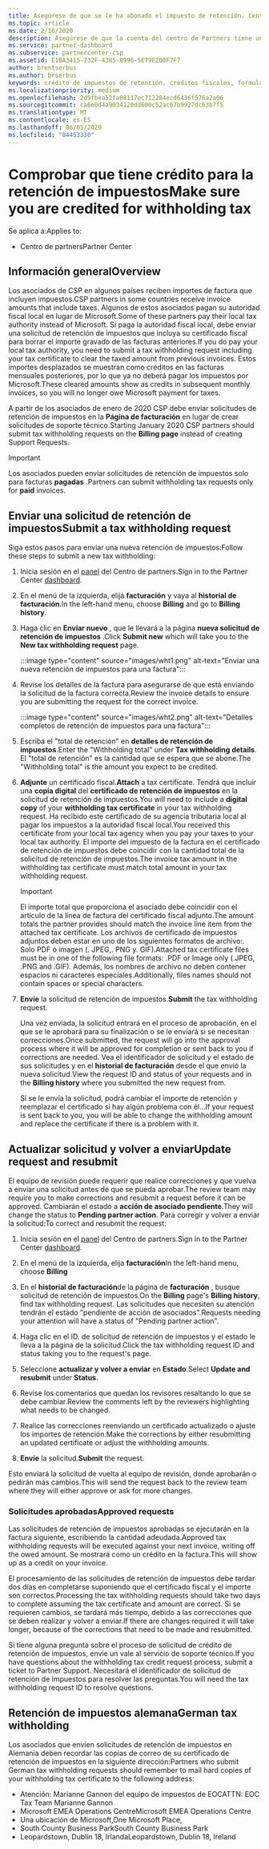 ```yaml
---
title: Asegúrese de que se le ha abonado el impuesto de retención. Centro de Partners
ms.topic: article
ms.date: 2/16/2020
description: Asegúrese de que la cuenta del centro de Partners tiene un crédito por retención de impuestos mediante la creación de una solicitud de retención de impuestos en el centro de Partners.
ms.service: partner-dashboard
ms.subservice: partnercenter-csp
ms.assetid: E1BA3415-732F-4385-8996-5E79E200F7F7
author: brentserbus
ms.author: brserbus
keywords: crédito de impuestos de retención, créditos fiscales, formulario de crédito fiscal alemán, certificados de impuestos
ms.localizationpriority: medium
ms.openlocfilehash: 2d9fbea52fa08117ec712284ecd6436f576a2a06
ms.sourcegitcommit: ca6e0d4a9034120dd600c52ac67b9927dc63b7f5
ms.translationtype: MT
ms.contentlocale: es-ES
ms.lasthandoff: 06/05/2020
ms.locfileid: "84453330"
---
```

# <a name="make-sure-you-are-credited-for-withholding-tax"></a><span data-ttu-id="32cc1-104">Comprobar que tiene crédito para la retención de impuestos</span><span class="sxs-lookup"><span data-stu-id="32cc1-104">Make sure you are credited for withholding tax</span></span>

<span data-ttu-id="32cc1-105">Se aplica a:</span><span class="sxs-lookup"><span data-stu-id="32cc1-105">Applies to:</span></span>

- <span data-ttu-id="32cc1-106">Centro de partners</span><span class="sxs-lookup"><span data-stu-id="32cc1-106">Partner Center</span></span>

## <a name="overview"></a><span data-ttu-id="32cc1-107">Información general</span><span class="sxs-lookup"><span data-stu-id="32cc1-107">Overview</span></span>

<span data-ttu-id="32cc1-108">Los asociados de CSP en algunos países reciben importes de factura que incluyen impuestos.</span><span class="sxs-lookup"><span data-stu-id="32cc1-108">CSP partners in some countries receive invoice amounts that include taxes.</span></span> <span data-ttu-id="32cc1-109">Algunos de estos asociados pagan su autoridad fiscal local en lugar de Microsoft.</span><span class="sxs-lookup"><span data-stu-id="32cc1-109">Some of these partners pay their local tax authority instead of Microsoft.</span></span> <span data-ttu-id="32cc1-110">Si paga la autoridad fiscal local, debe enviar una solicitud de retención de impuestos que incluya su certificado fiscal para borrar el importe gravado de las facturas anteriores.</span><span class="sxs-lookup"><span data-stu-id="32cc1-110">If you do pay your local tax authority, you  need to submit a tax withholding request including your tax certificate to clear the taxed amount from previous invoices.</span></span> <span data-ttu-id="32cc1-111">Estos importes desplazados se muestran como créditos en las facturas mensuales posteriores, por lo que ya no deberá pagar los impuestos por Microsoft.</span><span class="sxs-lookup"><span data-stu-id="32cc1-111">These cleared amounts show as credits in subsequent monthly invoices, so you will no longer owe Microsoft payment for taxes.</span></span>

<span data-ttu-id="32cc1-112">A partir de los asociados de enero de 2020 CSP debe enviar solicitudes de retención de impuestos en la **Página de facturación** en lugar de crear solicitudes de soporte técnico.</span><span class="sxs-lookup"><span data-stu-id="32cc1-112">Starting January 2020 CSP partners should submit tax withholding requests on the **Billing page** instead of creating Support Requests.</span></span>

> [!IMPORTANT]
> <span data-ttu-id="32cc1-113">Los asociados pueden enviar solicitudes de retención de impuestos solo para facturas **pagadas** .</span><span class="sxs-lookup"><span data-stu-id="32cc1-113">Partners can submit withholding tax requests only for **paid** invoices.</span></span>

## <a name="submit-a-tax-withholding-request"></a><span data-ttu-id="32cc1-114">Enviar una solicitud de retención de impuestos</span><span class="sxs-lookup"><span data-stu-id="32cc1-114">Submit a tax withholding request</span></span>

<span data-ttu-id="32cc1-115">Siga estos pasos para enviar una nueva retención de impuestos:</span><span class="sxs-lookup"><span data-stu-id="32cc1-115">Follow these steps to submit a new tax withholding:</span></span>

1. <span data-ttu-id="32cc1-116">Inicia sesión en el [panel](https://partner.microsoft.com/dashboard/home) del Centro de partners.</span><span class="sxs-lookup"><span data-stu-id="32cc1-116">Sign in to the Partner Center [dashboard](https://partner.microsoft.com/dashboard/home).</span></span>

2. <span data-ttu-id="32cc1-117">En el menú de la izquierda, elija **facturación** y vaya al **historial de facturación**.</span><span class="sxs-lookup"><span data-stu-id="32cc1-117">In the left-hand menu, choose **Billing** and go to **Billing history**.</span></span>

3. <span data-ttu-id="32cc1-118">Haga clic en **Enviar nuevo** , que le llevará a la página **nueva solicitud de retención de impuestos** .</span><span class="sxs-lookup"><span data-stu-id="32cc1-118">Click **Submit new** which will take you to the **New tax withholding request** page.</span></span>

   :::image type="content" source="images/wht1.png" alt-text="Enviar una nueva retención de impuestos para una factura":::

4. <span data-ttu-id="32cc1-120">Revise los detalles de la factura para asegurarse de que está enviando la solicitud de la factura correcta.</span><span class="sxs-lookup"><span data-stu-id="32cc1-120">Review the invoice details to ensure you are submitting the request for the correct invoice.</span></span>

   :::image type="content" source="images/wht2.png" alt-text="Detalles completos de retención de impuestos para una factura":::

5. <span data-ttu-id="32cc1-122">Escriba el "total de retención" en **detalles de retención de impuestos**.</span><span class="sxs-lookup"><span data-stu-id="32cc1-122">Enter the "Withholding total" under **Tax withholding details**.</span></span> <span data-ttu-id="32cc1-123">El "total de retención" es la cantidad que se espera que se abone.</span><span class="sxs-lookup"><span data-stu-id="32cc1-123">The "Withholding total" is the amount you expect to be credited.</span></span>

6. <span data-ttu-id="32cc1-124">**Adjunte** un certificado fiscal.</span><span class="sxs-lookup"><span data-stu-id="32cc1-124">**Attach** a tax certificate.</span></span> <span data-ttu-id="32cc1-125">Tendrá que incluir una **copia digital** del **certificado de retención de impuestos** en la solicitud de retención de impuestos.</span><span class="sxs-lookup"><span data-stu-id="32cc1-125">You will need to include a **digital copy** of your **withholding tax certificate** in your tax withholding request.</span></span> <span data-ttu-id="32cc1-126">Ha recibido este certificado de su agencia tributaria local al pagar los impuestos a la autoridad fiscal local.</span><span class="sxs-lookup"><span data-stu-id="32cc1-126">You received this certificate from your local tax agency when you pay your taxes to your local tax authority.</span></span> <span data-ttu-id="32cc1-127">El importe del impuesto de la factura en el certificado de retención de impuestos debe coincidir con la cantidad total de la solicitud de retención de impuestos.</span><span class="sxs-lookup"><span data-stu-id="32cc1-127">The invoice tax amount in the withholding tax certificate must match total amount in your tax withholding request.</span></span>

   > [!IMPORTANT]
   > <span data-ttu-id="32cc1-128">El importe total que proporciona el asociado debe coincidir con el artículo de la línea de factura del certificado fiscal adjunto.</span><span class="sxs-lookup"><span data-stu-id="32cc1-128">The amount totals the partner provides should match the invoice line item from the attached tax certificate.</span></span> <span data-ttu-id="32cc1-129">Los archivos de certificado de impuestos adjuntos deben estar en uno de los siguientes formatos de archivo:. Solo PDF o imagen (. JPEG,. PNG y. GIF).</span><span class="sxs-lookup"><span data-stu-id="32cc1-129">Attached tax certificate files must be in one of the following file formats: .PDF or Image only (.JPEG, .PNG and .GIF).</span></span> <span data-ttu-id="32cc1-130">Además, los nombres de archivo no deben contener espacios ni caracteres especiales.</span><span class="sxs-lookup"><span data-stu-id="32cc1-130">Additionally, files names should not contain spaces or special characters.</span></span>

7. <span data-ttu-id="32cc1-131">**Envíe** la solicitud de retención de impuestos.</span><span class="sxs-lookup"><span data-stu-id="32cc1-131">**Submit** the tax withholding request.</span></span>

   <span data-ttu-id="32cc1-132">Una vez enviada, la solicitud entrará en el proceso de aprobación, en el que se le aprobará para su finalización o se le enviará si se necesitan correcciones.</span><span class="sxs-lookup"><span data-stu-id="32cc1-132">Once submitted, the request will go into the approval process where it will be approved for completion or sent back to you if corrections are needed.</span></span> <span data-ttu-id="32cc1-133">Vea el identificador de solicitud y el estado de sus solicitudes y en el **historial de facturación** desde el que envió la nueva solicitud.</span><span class="sxs-lookup"><span data-stu-id="32cc1-133">View the request ID and status of your requests and  in the **Billing history** where you submitted the new request from.</span></span>

   <span data-ttu-id="32cc1-134">Si se le envía la solicitud, podrá cambiar el importe de retención y reemplazar el certificado si hay algún problema con él...</span><span class="sxs-lookup"><span data-stu-id="32cc1-134">If your request is sent back to you, you will be able to change the withholding amount and replace the certificate if there is a problem with it.</span></span>

## <a name="update-request-and-resubmit"></a><span data-ttu-id="32cc1-135">Actualizar solicitud y volver a enviar</span><span class="sxs-lookup"><span data-stu-id="32cc1-135">Update request and resubmit</span></span>

<span data-ttu-id="32cc1-136">El equipo de revisión puede requerir que realice correcciones y que vuelva a enviar una solicitud antes de que se pueda aprobar.</span><span class="sxs-lookup"><span data-stu-id="32cc1-136">The review team may require you to make corrections and resubmit a request before it can be approved.</span></span> <span data-ttu-id="32cc1-137">Cambiarán el estado a **acción de asociado pendiente**.</span><span class="sxs-lookup"><span data-stu-id="32cc1-137">They will change the status to **Pending partner action**.</span></span> <span data-ttu-id="32cc1-138">Para corregir y volver a enviar la solicitud:</span><span class="sxs-lookup"><span data-stu-id="32cc1-138">To correct and resubmit the request:</span></span>

1. <span data-ttu-id="32cc1-139">Inicia sesión en el [panel](https://partner.microsoft.com/dashboard/home) del Centro de partners.</span><span class="sxs-lookup"><span data-stu-id="32cc1-139">Sign in to the Partner Center [dashboard](https://partner.microsoft.com/dashboard/home).</span></span>

2. <span data-ttu-id="32cc1-140">En el menú de la izquierda, elija **facturación**</span><span class="sxs-lookup"><span data-stu-id="32cc1-140">In the left-hand menu, choose **Billing**</span></span>

3. <span data-ttu-id="32cc1-141">En el **historial de facturación**de la página de **facturación** , busque solicitud de retención de impuestos.</span><span class="sxs-lookup"><span data-stu-id="32cc1-141">On the **Billing** page's **Billing history**, find tax withholding request.</span></span> <span data-ttu-id="32cc1-142">Las solicitudes que necesiten su atención tendrán el estado "pendiente de acción de asociados".</span><span class="sxs-lookup"><span data-stu-id="32cc1-142">Requests needing your attention will have a status of "Pending partner action".</span></span>

4. <span data-ttu-id="32cc1-143">Haga clic en el ID. de solicitud de retención de impuestos y el estado le lleva a la página de la solicitud.</span><span class="sxs-lookup"><span data-stu-id="32cc1-143">Click the tax withholding request ID and status taking you to the request's page.</span></span>

5. <span data-ttu-id="32cc1-144">Seleccione **actualizar y volver a enviar** en **Estado**.</span><span class="sxs-lookup"><span data-stu-id="32cc1-144">Select **Update and resubmit** under **Status**.</span></span>

6. <span data-ttu-id="32cc1-145">Revise los comentarios que quedan los revisores resaltando lo que se debe cambiar.</span><span class="sxs-lookup"><span data-stu-id="32cc1-145">Review the comments left by the reviewers highlighting what needs to be changed.</span></span>

7. <span data-ttu-id="32cc1-146">Realice las correcciones reenviando un certificado actualizado o ajuste los importes de retención.</span><span class="sxs-lookup"><span data-stu-id="32cc1-146">Make the corrections by either resubmitting an updated certificate or adjust the withholding amounts.</span></span>

8. <span data-ttu-id="32cc1-147">**Envíe** la solicitud.</span><span class="sxs-lookup"><span data-stu-id="32cc1-147">**Submit** the request.</span></span>

<span data-ttu-id="32cc1-148">Esto enviará la solicitud de vuelta al equipo de revisión, donde aprobarán o pedirán más cambios.</span><span class="sxs-lookup"><span data-stu-id="32cc1-148">This will send the request back to the review team where they will either approve or ask for more changes.</span></span>

### <a name="approved-requests"></a><span data-ttu-id="32cc1-149">Solicitudes aprobadas</span><span class="sxs-lookup"><span data-stu-id="32cc1-149">Approved requests</span></span>

<span data-ttu-id="32cc1-150">Las solicitudes de retención de impuestos aprobadas se ejecutarán en la factura siguiente, escribiendo la cantidad adeudada.</span><span class="sxs-lookup"><span data-stu-id="32cc1-150">Approved tax withholding requests will be executed against your next invoice, writing off the owed amount.</span></span> <span data-ttu-id="32cc1-151">Se mostrará como un crédito en la factura.</span><span class="sxs-lookup"><span data-stu-id="32cc1-151">This will show up as a credit on your invoice.</span></span>

<span data-ttu-id="32cc1-152">El procesamiento de las solicitudes de retención de impuestos debe tardar dos días en completarse suponiendo que el certificado fiscal y el importe son correctos.</span><span class="sxs-lookup"><span data-stu-id="32cc1-152">Processing the tax withholding requests should take two days to complete assuming the tax certificate and amount are correct.</span></span> <span data-ttu-id="32cc1-153">Si se requieren cambios, se tardará más tiempo, debido a las correcciones que se deben realizar y volver a enviar.</span><span class="sxs-lookup"><span data-stu-id="32cc1-153">If there are changes required it will take longer, because of the corrections that need to be made and resubmitted.</span></span>

<span data-ttu-id="32cc1-154">Si tiene alguna pregunta sobre el proceso de solicitud de crédito de retención de impuestos, envíe un vale al servicio de soporte técnico.</span><span class="sxs-lookup"><span data-stu-id="32cc1-154">If you have questions about the withholding tax credit request process, submit a ticket to Partner Support.</span></span> <span data-ttu-id="32cc1-155">Necesitará el identificador de solicitud de retención de impuestos para resolver las preguntas.</span><span class="sxs-lookup"><span data-stu-id="32cc1-155">You will need the tax withholding request ID to resolve questions.</span></span>

## <a name="german-tax-withholding"></a><span data-ttu-id="32cc1-156">Retención de impuestos alemana</span><span class="sxs-lookup"><span data-stu-id="32cc1-156">German tax withholding</span></span>

<span data-ttu-id="32cc1-157">Los asociados que envíen solicitudes de retención de impuestos en Alemania deben recordar las copias de correo de su certificado de retención de impuestos en la siguiente dirección:</span><span class="sxs-lookup"><span data-stu-id="32cc1-157">Partners who submit German tax withholding requests should remember to mail hard copies of your withholding tax certificate to the following address:</span></span>

- <span data-ttu-id="32cc1-158">Atención: Marianne Gannon del equipo de impuestos de EOC</span><span class="sxs-lookup"><span data-stu-id="32cc1-158">ATTN: EOC Tax Team Marianne Gannon</span></span>
- <span data-ttu-id="32cc1-159">Microsoft EMEA Operations Centre</span><span class="sxs-lookup"><span data-stu-id="32cc1-159">Microsoft EMEA Operations Centre</span></span>
- <span data-ttu-id="32cc1-160">Una ubicación de Microsoft,</span><span class="sxs-lookup"><span data-stu-id="32cc1-160">One Microsoft Place,</span></span>
- <span data-ttu-id="32cc1-161">South County Business Park</span><span class="sxs-lookup"><span data-stu-id="32cc1-161">South County Business Park</span></span>
- <span data-ttu-id="32cc1-162">Leopardstown, Dublín 18, Irlanda</span><span class="sxs-lookup"><span data-stu-id="32cc1-162">Leopardstown, Dublin 18, Ireland</span></span>
